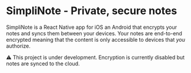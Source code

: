 # SimpliNote - Private, secure notes

SimpliNote is a React Native app for iOS an Android that encrypts your notes and syncs them between your devices. Your notes are end-to-end encrypted meaning that the content is only accessible to devices that _you_ authorize.

⚠️ This project is under development. Encryption is currently disabled but notes are synced to the cloud.
